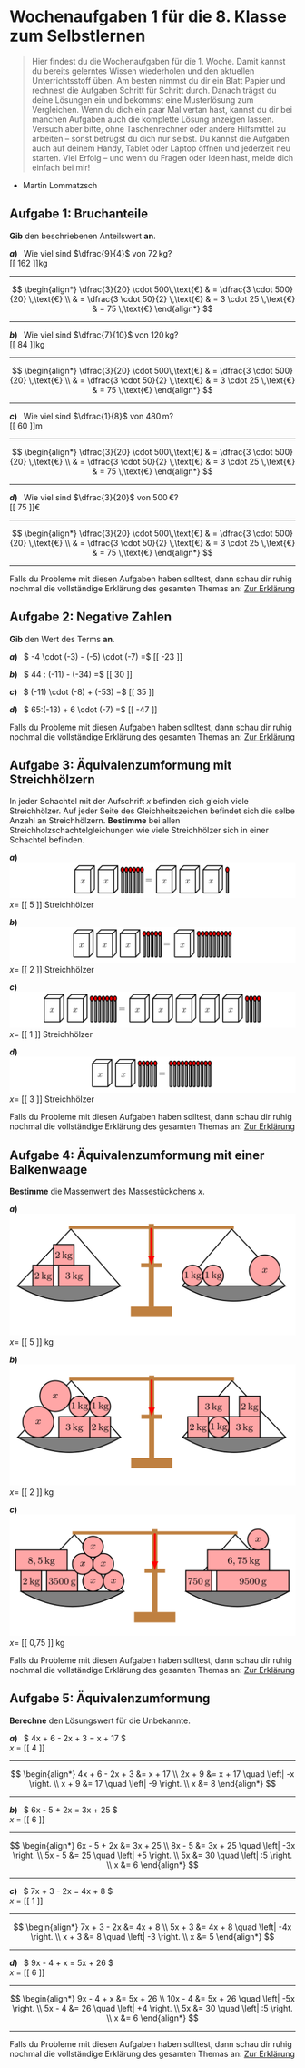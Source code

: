 <!--
version:  0.0.1

language: de

@style
input {
    text-align: center;
}

.flex-container {
    display: flex;
    flex-wrap: wrap;
    align-items: stretch;
    gap: 20px;
}

.flex-child {
    flex: 1;
    min-width: 350px;
    margin-right: 20px;
}

@media (max-width: 400px) {
    .flex-child {
        flex: 100%;
        margin-right: 0;
    }
}
@end

formula: \carry   \textcolor{red}{\scriptsize #1}
formula: \digit   \rlap{\carry{#1}}\phantom{#2}#2
formula: \permil  \text{‰}

import: https://raw.githubusercontent.com/liaTemplates/algebrite/master/README.md
import: https://raw.githubusercontent.com/LiaTemplates/Tikz-Jax/main/README.md
import: https://raw.githubusercontent.com/LiaTemplates/mermaid_template/0.1.4/README.md

script: https://cdn.jsdelivr.net/gh/LiaTemplates/Tikz-Jax@main/dist/index.js


tags: Wochenaufgabe, Mathematik, Klasse 8

comment: Dies sind die Wochenaufgaben 1 für die 8. Klasse. 

author: Martin Lommatzsch

-->





# Wochenaufgaben 1 für die 8. Klasse zum Selbstlernen

> Hier findest du die Wochenaufgaben für die 1. Woche. Damit kannst du bereits gelerntes Wissen wiederholen und den aktuellen Unterrichtsstoff üben. Am besten nimmst du dir ein Blatt Papier und rechnest die Aufgaben Schritt für Schritt durch. Danach trägst du deine Lösungen ein und bekommst eine Musterlösung zum Vergleichen. Wenn du dich ein paar Mal vertan hast, kannst du dir bei manchen Aufgaben auch die komplette Lösung anzeigen lassen. Versuch aber bitte, ohne Taschenrechner oder andere Hilfsmittel zu arbeiten – sonst betrügst du dich nur selbst. Du kannst die Aufgaben auch auf deinem Handy, Tablet oder Laptop öffnen und jederzeit neu starten. Viel Erfolg – und wenn du Fragen oder Ideen hast, melde dich einfach bei mir!

- Martin Lommatzsch





## Aufgabe 1: Bruchanteile

**Gib** den beschriebenen Anteilswert **an**.



<section class="flex-container">
<div class="flex-child">

<!-- data-solution-button="10" -->
__$a)\;\;$__ Wie viel sind $\dfrac{9}{4}$ von $72\,$kg?  \
 [[  162  ]]kg
***************
$$
\begin{align*}
  \dfrac{3}{20} \cdot 500\,\text{€} & = \dfrac{3 \cdot 500}{20} \,\text{€} \\
  & = \dfrac{3 \cdot 50}{2} \,\text{€} 
  & = 3 \cdot 25 \,\text{€} 
  & = 75 \,\text{€} 
\end{align*}
$$
***************

</div>
<div class="flex-child">

<!-- data-solution-button="10" -->
__$b)\;\;$__ Wie viel sind $\dfrac{7}{10}$ von $120\,$kg?  \
 [[  84  ]]kg
***************
$$
\begin{align*}
  \dfrac{3}{20} \cdot 500\,\text{€} & = \dfrac{3 \cdot 500}{20} \,\text{€} \\
  & = \dfrac{3 \cdot 50}{2} \,\text{€} 
  & = 3 \cdot 25 \,\text{€} 
  & = 75 \,\text{€} 
\end{align*}
$$
***************

</div>
<div class="flex-child">

<!-- data-solution-button="10" -->
__$c)\;\;$__ Wie viel sind $\dfrac{1}{8}$ von $480\,$m?  \
 [[  60  ]]m
***************
$$
\begin{align*}
  \dfrac{3}{20} \cdot 500\,\text{€} & = \dfrac{3 \cdot 500}{20} \,\text{€} \\
  & = \dfrac{3 \cdot 50}{2} \,\text{€} 
  & = 3 \cdot 25 \,\text{€} 
  & = 75 \,\text{€} 
\end{align*}
$$
***************

</div>
<div class="flex-child">

<!-- data-solution-button="10" -->
__$d)\;\;$__ Wie viel sind $\dfrac{3}{20}$ von $500\,$€?  \
 [[  75  ]]€
***************
$$
\begin{align*}
  \dfrac{3}{20} \cdot 500\,\text{€} & = \dfrac{3 \cdot 500}{20} \,\text{€} \\
  & = \dfrac{3 \cdot 50}{2} \,\text{€} 
  & = 3 \cdot 25 \,\text{€} 
  & = 75 \,\text{€} 
\end{align*}
$$
***************

</div>
</section>

Falls du Probleme mit diesen Aufgaben haben solltest, dann schau dir ruhig nochmal die vollständige Erklärung des gesamten Themas an: [Zur Erklärung](https://liascript.github.io/course/?https://raw.githubusercontent.com/MINT-the-GAP/Aufgabensammlung/refs/heads/main/Repetitorium/01_04_01_Bruchrechnung.md)



## Aufgabe 2: Negative Zahlen


**Gib** den Wert des Terms **an**.

<section class="flex-container">

<div class="flex-child">

<!-- data-solution-button="10" -->
__$a)\;\;$__ $ -4 \cdot (-3) - (-5) \cdot (-7) =$ [[  -23  ]]

</div> 
<div class="flex-child">

<!-- data-solution-button="10" -->
__$b)\;\;$__ $ 44 : (-11) - (-34) =$ [[  30  ]]

</div> 
<div class="flex-child">

<!-- data-solution-button="10" -->
__$c)\;\;$__ $ (-11) \cdot (-8) + (-53) =$ [[  35  ]]

</div> 
<div class="flex-child">

<!-- data-solution-button="10" -->
__$d)\;\;$__ $ 65:(-13) + 6 \cdot (-7) =$ [[  -47  ]]

</div> 
</section>



Falls du Probleme mit diesen Aufgaben haben solltest, dann schau dir ruhig nochmal die vollständige Erklärung des gesamten Themas an: [Zur Erklärung](https://liascript.github.io/course/?https://raw.githubusercontent.com/MINT-the-GAP/Aufgabensammlung/refs/heads/main/Repetitorium/01_10_01_negativeZahlen.md)



## Aufgabe 3: Äquivalenzumformung mit Streichhölzern

In jeder Schachtel mit der Aufschrift $x$ befinden sich gleich viele Streichhölzer. Auf jeder Seite des Gleichheitszeichen befindet sich die selbe Anzahl an Streichhölzern. **Bestimme** bei allen Streichholzschachtelgleichungen wie viele Streichhölzer sich in einer Schachtel befinden.

<!-- style="width:600px" data-solution-button="10"-->
__$a)\;\;$__ ![](https://raw.githubusercontent.com/MINT-the-GAP/Aufgabensammlung/refs/heads/main/Repetitorium/Kap2/streichholz1m.png)  
$x=$ [[  5  ]] Streichhölzer

<!-- style="width:600px" data-solution-button="10"-->
__$b)\;\;$__ ![](https://raw.githubusercontent.com/MINT-the-GAP/Aufgabensammlung/refs/heads/main/Repetitorium/Kap2/streichholz1n.png)  
$x=$ [[  2  ]] Streichhölzer

<!-- style="width:600px" data-solution-button="10"-->
__$c)\;\;$__ ![](https://raw.githubusercontent.com/MINT-the-GAP/Aufgabensammlung/refs/heads/main/Repetitorium/Kap2/streichholz1o.png)  
$x=$ [[  1  ]] Streichhölzer

<!-- style="width:600px" data-solution-button="10"-->
__$d)\;\;$__ ![](https://raw.githubusercontent.com/MINT-the-GAP/Aufgabensammlung/refs/heads/main/Repetitorium/Kap2/streichholz1p.png)  
$x=$ [[  3  ]] Streichhölzer



Falls du Probleme mit diesen Aufgaben haben solltest, dann schau dir ruhig nochmal die vollständige Erklärung des gesamten Themas an: [Zur Erklärung](https://liascript.github.io/course/?https://raw.githubusercontent.com/MINT-the-GAP/Aufgabensammlung/refs/heads/main/Repetitorium/01_12_01_Aequivalenzumformung.md)



## Aufgabe 4: Äquivalenzumformung mit einer Balkenwaage



**Bestimme** die Massenwert des Massestückchens $x$.


<!-- style="width:600px"  data-solution-button="10"-->
__$a)\;\;$__ ![](https://raw.githubusercontent.com/MINT-the-GAP/Aufgabensammlung/refs/heads/main/Repetitorium/Kap2/waage1a.png)  
$x=$ [[  5    ]] kg

<!-- style="width:600px"  data-solution-button="10"-->
__$b)\;\;$__ ![](https://raw.githubusercontent.com/MINT-the-GAP/Aufgabensammlung/refs/heads/main/Repetitorium/Kap2/waage1d.png)  
$x=$ [[  2    ]] kg

<!-- style="width:600px"  data-solution-button="10"-->
__$c)\;\;$__ ![](https://raw.githubusercontent.com/MINT-the-GAP/Aufgabensammlung/refs/heads/main/Repetitorium/Kap2/waage1g.png)  
$x=$ [[  0,75  ]] kg


Falls du Probleme mit diesen Aufgaben haben solltest, dann schau dir ruhig nochmal die vollständige Erklärung des gesamten Themas an: [Zur Erklärung](https://liascript.github.io/course/?https://raw.githubusercontent.com/MINT-the-GAP/Aufgabensammlung/refs/heads/main/Repetitorium/01_12_01_Aequivalenzumformung.md)


## Aufgabe 5: Äquivalenzumformung



**Berechne** den Lösungswert für die Unbekannte.



<section class="flex-container">
<div class="flex-child">

<!-- data-solution-button="10" -->
__$a)\;\;$__ $  4x + 6 - 2x + 3 = x + 17 $ \
$x$ = [[  4  ]]
************
$$
\begin{align*} 
4x + 6 - 2x + 3 &= x + 17  \\
2x + 9 &= x + 17 \quad \left| -x \right. \\
x + 9 &= 17 \quad \left| -9 \right. \\
x &= 8
\end{align*}
$$
************
</div>
<div class="flex-child">

<!-- data-solution-button="10" -->
__$b)\;\;$__ $  6x - 5 + 2x = 3x + 25 $ \
$x$ = [[  6  ]]
************
$$
\begin{align*}
 6x - 5 + 2x &= 3x + 25 \\
8x - 5 &= 3x + 25 \quad \left| -3x \right. \\
5x - 5 &= 25 \quad \left| +5 \right. \\
5x &= 30 \quad \left| :5 \right. \\
x &= 6
\end{align*}
$$
************
</div>
<div class="flex-child">

<!-- data-solution-button="10" -->
__$c)\;\;$__ $  7x + 3 - 2x = 4x + 8 $ \
$x$ = [[  1  ]]
************
$$
\begin{align*}
7x + 3 - 2x &= 4x + 8 \\
5x + 3 &= 4x + 8 \quad \left| -4x \right. \\
x + 3 &= 8 \quad \left| -3 \right. \\
x &= 5
\end{align*}
$$
************
</div>
<div class="flex-child">

<!-- data-solution-button="10" -->
__$d)\;\;$__ $  9x - 4 + x = 5x + 26 $ \
$x$ = [[  6  ]]
************
$$
\begin{align*}
9x - 4 + x &= 5x + 26 \\
10x - 4 &= 5x + 26 \quad \left| -5x \right. \\
5x - 4 &= 26 \quad \left| +4 \right. \\
5x &= 30 \quad \left| :5 \right. \\
x &= 6
\end{align*}
$$
************
</div>
</section>



Falls du Probleme mit diesen Aufgaben haben solltest, dann schau dir ruhig nochmal die vollständige Erklärung des gesamten Themas an: [Zur Erklärung](https://liascript.github.io/course/?https://raw.githubusercontent.com/MINT-the-GAP/Aufgabensammlung/refs/heads/main/Repetitorium/01_12_01_Aequivalenzumformung.md)



